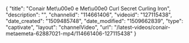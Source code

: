 {
    "title": "Conair Met\u00e0 e Met\u00e0 Curl Secret Curling Iron",
    "description": "",
    "channelid": "114661406",
    "videoid": "127115438",
    "date_created": "1509485748",
    "date_modified": "1509662839",
    "type": "captivate",
    "layout": "channelVideo",
    "url": "\/latest-videos\/conair-metaemeta-62887021-mp4\/114661406-127115438"
}